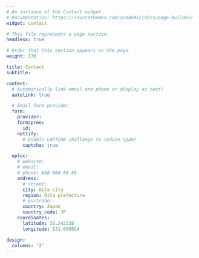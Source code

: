 ```yaml
---
# An instance of the Contact widget.
# Documentation: https://sourcethemes.com/academic/docs/page-builder/
widget: contact

# This file represents a page section.
headless: true

# Order that this section appears on the page.
weight: 130

title: Contact
subtitle:

content:
  # Automatically link email and phone or display as text?
  autolink: true

  # Email form provider
  form:
    provider:
    formspree:
      id:
    netlify:
      # Enable CAPTCHA challenge to reduce spam?
      captcha: true

  oploc:
    # website:
    # email:  
    # phone: 888 888 88 88
    address:
      # street:
      city: Oita city
      region: Oita prefecture
      # postcode:
      country: Japan
      country_code: JP
    coordinates:
      latitude: 33.242238
      longitude: 131.608024

design:
  columns: '2'
---
```

